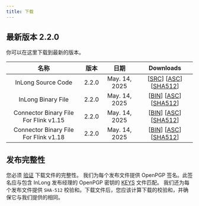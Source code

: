 ```yaml
---
title: 下载
---
```


## 最新版本 2.2.0
你可以在这里下载到最新的版本。

|                  名称                   |   版本   |     日期     |                                                                                                                                                                                                                                                                             Downloads                                                                                                                                                                                                                                                                             |
|:-------------------------------------:|:-------:|:-------------:|:-----------------------------------------------------------------------------------------------------------------------------------------------------------------------------------------------------------------------------------------------------------------------------------------------------------------------------------------------------------------------------------------------------------------------------------------------------------------------------------------------------------------------------------------------------------------:|
|          InLong Source Code           |  2.2.0  | May. 14, 2025 |                                                                                                                              [[SRC](https://downloads.apache.org/inlong/2.2.0/apache-inlong-2.2.0-src.tar.gz)]                [[ASC](https://downloads.apache.org/inlong/2.2.0/apache-inlong-2.2.0-src.tar.gz.asc)]                [[SHA512](https://downloads.apache.org/inlong/2.2.0/apache-inlong-2.2.0-src.tar.gz.sha512)]                                                                                                                              |
|          InLong Binary File           |  2.2.0  | May. 14, 2025 |                                                                                                                              [[BIN](https://downloads.apache.org/inlong/2.2.0/apache-inlong-2.2.0-bin.tar.gz)]                [[ASC](https://downloads.apache.org/inlong/2.2.0/apache-inlong-2.2.0-bin.tar.gz.asc)]                [[SHA512](https://downloads.apache.org/inlong/2.2.0/apache-inlong-2.2.0-bin.tar.gz.sha512)]                                                                                                                              |
| Connector Binary File For Flink v1.15 |  2.2.0  | May. 14, 2025 | [[BIN](https://repository.apache.org/content/groups/public/org/apache/inlong/inlong-distribution/2.2.0/inlong-distribution-2.2.0-sort-connectors-flink-v1.15.tar.gz)]                [[ASC](https://repository.apache.org/content/groups/public/org/apache/inlong/inlong-distribution/2.2.0/inlong-distribution-2.2.0-sort-connectors-flink-v1.15.tar.gz.asc)]                [[SHA512](https://repository.apache.org/content/groups/public/org/apache/inlong/inlong-distribution/2.2.0/inlong-distribution-2.2.0-sort-connectors-flink-v1.15.tar.gz.sha1)] |
| Connector Binary File For Flink v1.18 |  2.2.0  | May. 14, 2025 | [[BIN](https://repository.apache.org/content/groups/public/org/apache/inlong/inlong-distribution/2.2.0/inlong-distribution-2.2.0-sort-connectors-flink-v1.18.tar.gz)]                [[ASC](https://repository.apache.org/content/groups/public/org/apache/inlong/inlong-distribution/2.2.0/inlong-distribution-2.2.0-sort-connectors-flink-v1.18.tar.gz.asc)]                [[SHA512](https://repository.apache.org/content/groups/public/org/apache/inlong/inlong-distribution/2.2.0/inlong-distribution-2.2.0-sort-connectors-flink-v1.18.tar.gz.sha1)] |

## 发布完整性
您必须 [验证](https://www.apache.org/info/verification.html) 下载文件的完整性。
我们为每个发布文件提供 OpenPGP 签名。此签名应与包含 InLong 发布经理的 OpenPGP 密钥的 [KEYS](https://downloads.apache.org/inlong/KEYS) 文件匹配。
我们还为每个发布文件提供 <code>SHA-512</code> 校验和。下载文件后，您应该计算下载的校验和，并确保它与我们提供的相同。